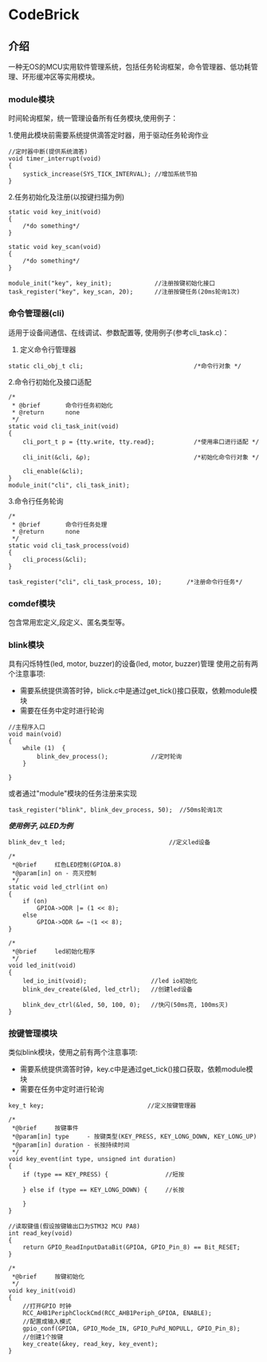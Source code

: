# CodeBrick

## 介绍
一种无OS的MCU实用软件管理系统，包括任务轮询框架，命令管理器、低功耗管理、环形缓冲区等实用模块。

### module模块
  时间轮询框架，统一管理设备所有任务模块,使用例子：
 
1.使用此模块前需要系统提供滴答定时器，用于驱动任务轮询作业

```
//定时器中断(提供系统滴答)
void timer_interrupt(void)
{
    systick_increase(SYS_TICK_INTERVAL); //增加系统节拍
}
```
2.任务初始化及注册(以按键扫描为例)

```
static void key_init(void)
{
    /*do something*/
}

static void key_scan(void)
{
    /*do something*/
}

module_init("key", key_init);            //注册按键初始化接口
task_register("key", key_scan, 20);      //注册按键任务(20ms轮询1次)
```

### 命令管理器(cli)
  适用于设备间通信、在线调试、参数配置等, 使用例子(参考cli_task.c)：
 
1. 定义命令行管理器

```
static cli_obj_t cli;                               /*命令行对象 */
```
2.命令行初始化及接口适配

```
/* 
 * @brief       命令行任务初始化
 * @return      none
 */ 
static void cli_task_init(void)
{
    cli_port_t p = {tty.write, tty.read};           /*使用串口进行适配 */
    
    cli_init(&cli, &p);                             /*初始化命令行对象 */
     
    cli_enable(&cli);    
}
module_init("cli", cli_task_init);                   
```

3.命令行任务轮询
```
/* 
 * @brief       命令行任务处理
 * @return      none
 */ 
static void cli_task_process(void)
{
    cli_process(&cli);
}
                
task_register("cli", cli_task_process, 10);       /*注册命令行任务*/
```

### comdef模块
包含常用宏定义,段定义、匿名类型等。

### blink模块
具有闪烁特性(led, motor, buzzer)的设备(led, motor, buzzer)管理
使用之前有两个注意事项:
- 需要系统提供滴答时钟，blick.c中是通过get_tick()接口获取，依赖module模块
- 需要在任务中定时进行轮询

```
//主程序入口
void main(void)
{
    while (1)  {
        blink_dev_process();            //定时轮询
    }
    
}
```
或者通过"module"模块的任务注册来实现

```
task_register("blink", blink_dev_process, 50);  //50ms轮询1次
```
***使用例子,以LED为例***
```
blink_dev_t led;                             //定义led设备

/*
 *@brief     红色LED控制(GPIOA.8)
 *@param[in] on - 亮灭控制
 */
static void led_ctrl(int on)
{
    if (on)
        GPIOA->ODR |= (1 << 8);
    else 
        GPIOA->ODR &= ~(1 << 8);
}

/*
 *@brief     led初始化程序
 */
void led_init(void)
{
    led_io_init(void);                  //led io初始化
    blink_dev_create(&led, led_ctrl);   //创建led设备
    
    blink_dev_ctrl(&led, 50, 100, 0);   //快闪(50ms亮, 100ms灭)
}
```


### 按键管理模块
类似blink模块，使用之前有两个注意事项:
- 需要系统提供滴答时钟，key.c中是通过get_tick()接口获取，依赖module模块
- 需要在任务中定时进行轮询

```
key_t key;                             //定义按键管理器

/*
 *@brief     按键事件
 *@param[in] type     - 按键类型(KEY_PRESS, KEY_LONG_DOWN, KEY_LONG_UP)  
 *@param[in] duration - 长按持续时间
 */
void key_event(int type, unsigned int duration)
{
	if (type == KEY_PRESS) {                //短按
		 
	} else if (type == KEY_LONG_DOWN) {     //长按
		
	}
} 

//读取键值(假设按键输出口为STM32 MCU PA8)
int read_key(void)
{
	return GPIO_ReadInputDataBit(GPIOA, GPIO_Pin_8) == Bit_RESET;
}

/*
 *@brief     按键初始化
 */
void key_init(void)
{
    //打开GPIO 时钟
    RCC_AHB1PeriphClockCmd(RCC_AHB1Periph_GPIOA, ENABLE);
	//配置成输入模式
    gpio_conf(GPIOA, GPIO_Mode_IN, GPIO_PuPd_NOPULL, GPIO_Pin_8); 
    //创建1个按键
    key_create(&key, read_key, key_event);  
}

```
